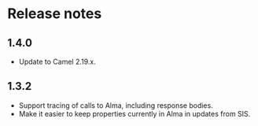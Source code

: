 # Release notes

## 1.4.0

* Update to Camel 2.19.x.

## 1.3.2

* Support tracing of calls to Alma, including response bodies.
* Make it easier to keep properties currently in Alma in updates from SIS.
